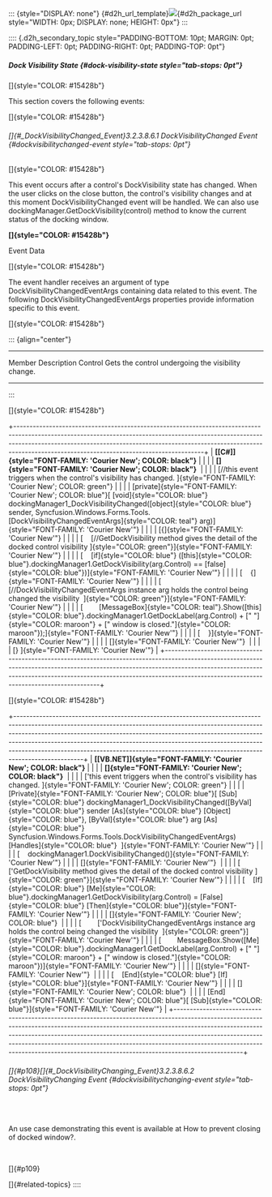 ::: {style="DISPLAY: none"}
[](ms-xhelp:///?Id=d2h_url_template){#d2h_url_template}![](!package_url!){#d2h_package_url style="WIDTH: 0px; DISPLAY: none; HEIGHT: 0px"}
:::

:::: {.d2h_secondary_topic style="PADDING-BOTTOM: 10pt; MARGIN: 0pt; PADDING-LEFT: 0pt; PADDING-RIGHT: 0pt; PADDING-TOP: 0pt"}
##### Dock Visibility State {#dock-visibility-state style="tab-stops: 0pt"}

[]{style="COLOR: #15428b"} 

This section covers the following events:

[]{style="COLOR: #15428b"} 

###### []{#_DockVisibilityChanged_Event}3.2.3.8.6.1 DockVisibilityChanged Event {#dockvisibilitychanged-event style="tab-stops: 0pt"}

[]{style="COLOR: #15428b"} 

This event occurs after a control\'s DockVisibility state has changed. When the user clicks on the close button, the control\'s visibility changes and at this moment DockVisibilityChanged event will be handled. We can also use dockingManager.GetDockVisibility(control) method to know the current status of the docking window.

**[]{style="COLOR: #15428b"}** 

Event Data

[]{style="COLOR: #15428b"} 

The event handler receives an argument of type DockVisibilityChangedEventArgs containing data related to this event. The following DockVisibilityChangedEventArgs properties provide information specific to this event.

[]{style="COLOR: #15428b"} 

::: {align="center"}
  --------- ----------------------------------------------------
  Member    Description
  Control   Gets the control undergoing the visibility change.
  --------- ----------------------------------------------------
:::

[]{style="COLOR: #15428b"} 

+----------------------------------------------------------------------------------------------------------------------------------------------------------------------------------------------------------------------------------------------------------------------------------------------------+
| **[\[C#\]]{style="FONT-FAMILY: 'Courier New'; COLOR: black"}**                                                                                                                                                                                                                                     |
|                                                                                                                                                                                                                                                                                                    |
| **[]{style="FONT-FAMILY: 'Courier New'; COLOR: black"}**                                                                                                                                                                                                                                           |
|                                                                                                                                                                                                                                                                                                    |
| [//this event triggers when the control\'s visibility has changed. ]{style="FONT-FAMILY: 'Courier New'; COLOR: green"}                                                                                                                                                                             |
|                                                                                                                                                                                                                                                                                                    |
| [private]{style="FONT-FAMILY: 'Courier New'; COLOR: blue"}[ [void]{style="COLOR: blue"} dockingManager1_DockVisibilityChanged([object]{style="COLOR: blue"} sender, Syncfusion.Windows.Forms.Tools.[DockVisibilityChangedEventArgs]{style="COLOR: teal"} arg)]{style="FONT-FAMILY: 'Courier New'"} |
|                                                                                                                                                                                                                                                                                                    |
| [{]{style="FONT-FAMILY: 'Courier New'"}                                                                                                                                                                                                                                                            |
|                                                                                                                                                                                                                                                                                                    |
| [    [//GetDockVisibility method gives the detail of the docked control visibility ]{style="COLOR: green"}]{style="FONT-FAMILY: 'Courier New'"}                                                                                                                                                    |
|                                                                                                                                                                                                                                                                                                    |
| [    [if]{style="COLOR: blue"} ([this]{style="COLOR: blue"}.dockingManager1.GetDockVisibility(arg.Control) == [false]{style="COLOR: blue"})]{style="FONT-FAMILY: 'Courier New'"}                                                                                                                   |
|                                                                                                                                                                                                                                                                                                    |
| [    {]{style="FONT-FAMILY: 'Courier New'"}                                                                                                                                                                                                                                                        |
|                                                                                                                                                                                                                                                                                                    |
| [        [//DockVisibilityChangedEventArgs instance arg holds the control being changed the visibility  ]{style="COLOR: green"}]{style="FONT-FAMILY: 'Courier New'"}                                                                                                                               |
|                                                                                                                                                                                                                                                                                                    |
| [        [MessageBox]{style="COLOR: teal"}.Show([this]{style="COLOR: blue"}.dockingManager1.GetDockLabel(arg.Control) + [\" \"]{style="COLOR: maroon"} + [\" window is closed.\"]{style="COLOR: maroon"});]{style="FONT-FAMILY: 'Courier New'"}                                                    |
|                                                                                                                                                                                                                                                                                                    |
| [    }]{style="FONT-FAMILY: 'Courier New'"}                                                                                                                                                                                                                                                        |
|                                                                                                                                                                                                                                                                                                    |
| []{style="FONT-FAMILY: 'Courier New'"}                                                                                                                                                                                                                                                             |
|                                                                                                                                                                                                                                                                                                    |
| [} ]{style="FONT-FAMILY: 'Courier New'"}                                                                                                                                                                                                                                                           |
+----------------------------------------------------------------------------------------------------------------------------------------------------------------------------------------------------------------------------------------------------------------------------------------------------+

[]{style="COLOR: #15428b"} 

+---------------------------------------------------------------------------------------------------------------------------------------------------------------------------------------------------------------------------------------------------------------------------------------------------------------------------------------------------------------------------------------------------------------------------+
| **[\[VB.NET\]]{style="FONT-FAMILY: 'Courier New'; COLOR: black"}**                                                                                                                                                                                                                                                                                                                                                        |
|                                                                                                                                                                                                                                                                                                                                                                                                                           |
| **[]{style="FONT-FAMILY: 'Courier New'; COLOR: black"}**                                                                                                                                                                                                                                                                                                                                                                  |
|                                                                                                                                                                                                                                                                                                                                                                                                                           |
| [\'this event triggers when the control\'s visibility has changed. ]{style="FONT-FAMILY: 'Courier New'; COLOR: green"}                                                                                                                                                                                                                                                                                                    |
|                                                                                                                                                                                                                                                                                                                                                                                                                           |
| [Private]{style="FONT-FAMILY: 'Courier New'; COLOR: blue"}[ [Sub]{style="COLOR: blue"} dockingManager1_DockVisibilityChanged([ByVal]{style="COLOR: blue"} sender [As]{style="COLOR: blue"} [Object]{style="COLOR: blue"}, [ByVal]{style="COLOR: blue"} arg [As]{style="COLOR: blue"} Syncfusion.Windows.Forms.Tools.DockVisibilityChangedEventArgs) [Handles]{style="COLOR: blue"}  ]{style="FONT-FAMILY: 'Courier New'"} |
|                                                                                                                                                                                                                                                                                                                                                                                                                           |
| [    dockingManager1.DockVisibilityChanged()]{style="FONT-FAMILY: 'Courier New'"}                                                                                                                                                                                                                                                                                                                                         |
|                                                                                                                                                                                                                                                                                                                                                                                                                           |
| []{style="FONT-FAMILY: 'Courier New'"}                                                                                                                                                                                                                                                                                                                                                                                    |
|                                                                                                                                                                                                                                                                                                                                                                                                                           |
| [    [\'GetDockVisibility method gives the detail of the docked control visibility ]{style="COLOR: green"}]{style="FONT-FAMILY: 'Courier New'"}                                                                                                                                                                                                                                                                           |
|                                                                                                                                                                                                                                                                                                                                                                                                                           |
| [    [If]{style="COLOR: blue"} [Me]{style="COLOR: blue"}.dockingManager1.GetDockVisibility(arg.Control) = [False]{style="COLOR: blue"} [Then]{style="COLOR: blue"}]{style="FONT-FAMILY: 'Courier New'"}                                                                                                                                                                                                                   |
|                                                                                                                                                                                                                                                                                                                                                                                                                           |
| []{style="FONT-FAMILY: 'Courier New'; COLOR: blue"}                                                                                                                                                                                                                                                                                                                                                                       |
|                                                                                                                                                                                                                                                                                                                                                                                                                           |
| [        [\'DockVisibilityChangedEventArgs instance arg holds the control being changed the visibility  ]{style="COLOR: green"}]{style="FONT-FAMILY: 'Courier New'"}                                                                                                                                                                                                                                                      |
|                                                                                                                                                                                                                                                                                                                                                                                                                           |
| [        MessageBox.Show([Me]{style="COLOR: blue"}.dockingManager1.GetDockLabel(arg.Control) + [\" \"]{style="COLOR: maroon"} + [\" window is closed.\"]{style="COLOR: maroon"})]{style="FONT-FAMILY: 'Courier New'"}                                                                                                                                                                                                     |
|                                                                                                                                                                                                                                                                                                                                                                                                                           |
| []{style="FONT-FAMILY: 'Courier New'"}                                                                                                                                                                                                                                                                                                                                                                                    |
|                                                                                                                                                                                                                                                                                                                                                                                                                           |
| [    [End]{style="COLOR: blue"} [If]{style="COLOR: blue"}]{style="FONT-FAMILY: 'Courier New'"}                                                                                                                                                                                                                                                                                                                            |
|                                                                                                                                                                                                                                                                                                                                                                                                                           |
| []{style="FONT-FAMILY: 'Courier New'; COLOR: blue"}                                                                                                                                                                                                                                                                                                                                                                       |
|                                                                                                                                                                                                                                                                                                                                                                                                                           |
| [End]{style="FONT-FAMILY: 'Courier New'; COLOR: blue"}[ [Sub]{style="COLOR: blue"}]{style="FONT-FAMILY: 'Courier New'"}                                                                                                                                                                                                                                                                                                   |
+---------------------------------------------------------------------------------------------------------------------------------------------------------------------------------------------------------------------------------------------------------------------------------------------------------------------------------------------------------------------------------------------------------------------------+

###### []{#p108}[]{#_DockVisibilityChanging_Event}3.2.3.8.6.2 DockVisibilityChanging Event {#dockvisibilitychanging-event style="tab-stops: 0pt"}

 

An use case demonstrating this event is available at How to prevent closing of docked window?.

 

[]{#p109} 

[]{#related-topics}
::::
